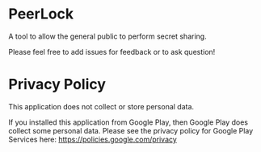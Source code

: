 # PeerLock
A tool to allow the general public to perform secret sharing.

Please feel free to add issues for feedback or to ask question!

# Privacy Policy

This application does not collect or store personal data.

If you installed this application from Google Play, then Google Play does collect some personal data. Please see the privacy policy for Google Play Services here: https://policies.google.com/privacy
